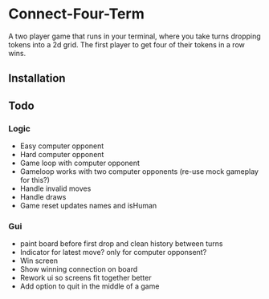 # Connect-Four-Term

A two player game that runs in your terminal, where you take turns dropping tokens into a 2d grid. The first player to get four of their tokens in a row wins.

## Installation

## Todo

### Logic

- Easy computer opponent
- Hard computer opponent
- Game loop with computer opponent
- Gameloop works with two computer opponents (re-use mock gameplay for this?)
- Handle invalid moves
- Handle draws
- Game reset updates names and isHuman

### Gui

- paint board before first drop and clean history between turns
- Indicator for latest move? only for computer opponsent?
- Win screen
- Show winning connection on board
- Rework ui so screens fit together better
- Add option to quit in the middle of a game
